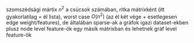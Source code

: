 szomszédsági mártix $n^2$ a csúcsok számában, ritka mátrixként (itt gyakorlatilag = él lista), worst case $O(n^2)$ (az él két vége + esetlegesen edge weight/features), de általában sparse-ak a gráfok igazi dataset-ekben 
plusz node level feature-ök egy másik mátrixban és lehetnek gráf level feature-ök